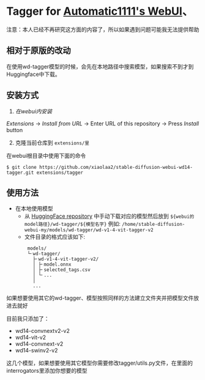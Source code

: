 # Tagger for [Automatic1111&#39;s WebUI](https://github.com/AUTOMATIC1111/stable-diffusion-webui)、

注意：本人已经不再研究这方面的内容了，所以如果遇到问题可能我无法提供帮助

## 相对于原版的改动

在使用wd-tagger模型的时候，会先在本地路径中搜索模型，如果搜索不到才到Huggingface中下载。


## 安装方式

1. *在webui内安装*

*Extensions* -> *Install from URL* -> Enter URL of this repository -> Press *Install* button

2. 克隆当前仓库到 `extensions/里`

在webui根目录中使用下面的命令

```shell
$ git clone https://github.com/xiaolaa2/stable-diffusion-webui-wd14-tagger.git extensions/tagger
```


## 使用方法

* 在本地使用模型
  - 从 [HuggingFace repository](https://huggingface.co/SmilingWolf/wd-v1-4-vit-tagger) 中手动下载对应的模型然后放到 `${webui的model路径}/wd-tagger/${模型名字}` 例如: `/home/stable-diffusion-webui-my/models/wd-tagger/wd-v1-4-vit-tagger-v2`
  - 文件目录的格式应该如下:
    ```
     models/
     └╴wd-tagger/
       ├╴wd-v1-4-vit-tagger-v2/
       │ ├╴model.onnx
       │ ├╴selected_tags.csv
       │ └╴...
       │
       ...
    ```
如果想要使用其它的wd-tagger、模型按照同样的方法建立文件夹并把模型文件放进去就好

目前我只添加了：
- wd14-convnextv2-v2
- wd14-vit-v2
- wd14-convnext-v2
- wd14-swinv2-v2

这几个模型，如果想要使用其它模型你需要修改tagger/utils.py文件，在里面的interrogators里添加你想要的模型
